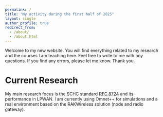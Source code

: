 ```yaml
---
permalink: /
title: "My activity during the first half of 2025"
layout: single
author_profile: true
redirect_from: 
  - /about/
  - /about.html
---
```


Welcome to my new website. You will find everything related to my research and the courses I am teaching here. Feel free to write to me with any questions. If you find any errors, please let me know. Thank you.

Current Research
======
My main research focus is the SCHC standard [RFC 8724](https://www.rfc-editor.org/rfc/rfc8724.html) and its performance in LPWAN. I am currently using Omnet++ for simulations and a real environment based on the RAKWireless solution (node and radio gateway). 